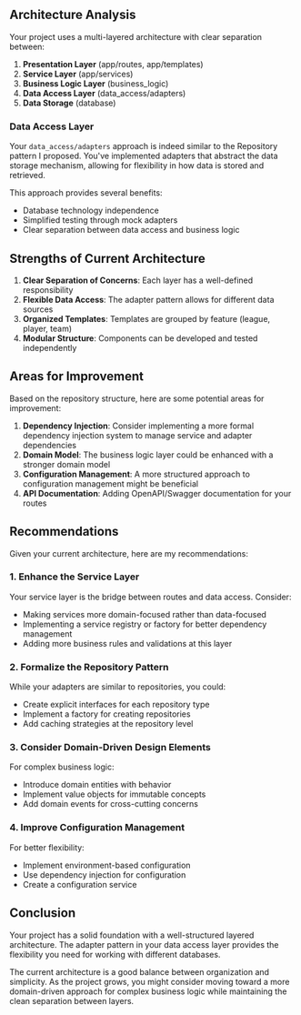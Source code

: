 
## Architecture Analysis

Your project uses a multi-layered architecture with clear separation between:

1. **Presentation Layer** (app/routes, app/templates)
2. **Service Layer** (app/services)
3. **Business Logic Layer** (business_logic)
4. **Data Access Layer** (data_access/adapters)
5. **Data Storage** (database)

### Data Access Layer

Your `data_access/adapters` approach is indeed similar to the Repository pattern I proposed. You've implemented adapters that abstract the data storage mechanism, allowing for flexibility in how data is stored and retrieved.

This approach provides several benefits:
- Database technology independence
- Simplified testing through mock adapters
- Clear separation between data access and business logic

## Strengths of Current Architecture

1. **Clear Separation of Concerns**: Each layer has a well-defined responsibility
2. **Flexible Data Access**: The adapter pattern allows for different data sources
3. **Organized Templates**: Templates are grouped by feature (league, player, team)
4. **Modular Structure**: Components can be developed and tested independently

## Areas for Improvement

Based on the repository structure, here are some potential areas for improvement:

1. **Dependency Injection**: Consider implementing a more formal dependency injection system to manage service and adapter dependencies
2. **Domain Model**: The business logic layer could be enhanced with a stronger domain model
3. **Configuration Management**: A more structured approach to configuration management might be beneficial
4. **API Documentation**: Adding OpenAPI/Swagger documentation for your routes

## Recommendations

Given your current architecture, here are my recommendations:

### 1. Enhance the Service Layer

Your service layer is the bridge between routes and data access. Consider:
- Making services more domain-focused rather than data-focused
- Implementing a service registry or factory for better dependency management
- Adding more business rules and validations at this layer

### 2. Formalize the Repository Pattern

While your adapters are similar to repositories, you could:
- Create explicit interfaces for each repository type
- Implement a factory for creating repositories
- Add caching strategies at the repository level

### 3. Consider Domain-Driven Design Elements

For complex business logic:
- Introduce domain entities with behavior
- Implement value objects for immutable concepts
- Add domain events for cross-cutting concerns

### 4. Improve Configuration Management

For better flexibility:
- Implement environment-based configuration
- Use dependency injection for configuration
- Create a configuration service

## Conclusion

Your project has a solid foundation with a well-structured layered architecture. The adapter pattern in your data access layer provides the flexibility you need for working with different databases.

The current architecture is a good balance between organization and simplicity. As the project grows, you might consider moving toward a more domain-driven approach for complex business logic while maintaining the clean separation between layers.